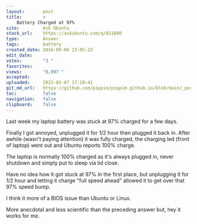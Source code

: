 ```yaml
---
layout:       post
title:        >
    Battery Charged at 97%
site:         Ask Ubuntu
stack_url:    https://askubuntu.com/q/821880
type:         Answer
tags:         battery
created_date: 2016-09-06 23:05:23
edit_date:    
votes:        "3 "
favorites:    
views:        "8,097 "
accepted:     
uploaded:     2022-02-07 17:28:41
git_md_url:   https://github.com/pippim/pippim.github.io/blob/main/_posts/2016/2016-09-06-Battery-Charged-at-97_.md
toc:          false
navigation:   false
clipboard:    false
---
```


Last week my laptop battery was stuck at 97% charged for a few days.

Finally I got annoyed, unplugged it for 1/2 hour then plugged it back in. After awhile (wasn't paying attention) it was fully charged, the charging led (front of laptop) went out and Ubuntu reports 100% charge.

The laptop is normally 100% charged as it's always plugged in, never shutdown and simply put to sleep via lid close.

Have no idea how it got stuck at 97% in the first place, but unplugging it for 1/2 hour and letting it charge "full speed ahead" allowed it to get over that 97% speed bump.

I think it more of a BIOS issue than Ubuntu or Linux.

More anecdotal and less scientific than the preceding answer but, hey it works for me.
